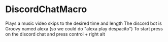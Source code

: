 # DiscordChatMacro
Plays a music video skips to the desired time and length
The discord bot is Groovy named alexa (so we could do "alexa play despacito")
To start press on the discord chat and press control + right alt
